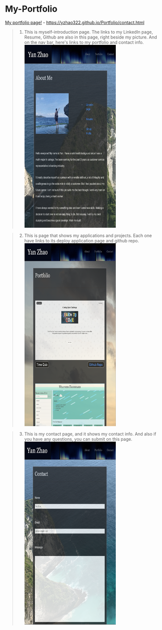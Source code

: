 # My-Portfolio


[My portfolio page!](https://yzhao322.github.io/Portfolio/contact.html) - https://yzhao322.github.io/Portfolio/contact.html 

>1. This is myself-introduction page. The links to my LinkedIn page, Resume, Github are also in this page, right beside my picture. And on the nav bar, here's links to my portfolio and contact info. <br> <img src="assets/images/701BB3B6-5CE1-43A3-9F3C-69C8FBB902C5.png" width="300" height="600" >

>2. This is page that shows my applications and projects. Each one have links to its deploy application page and github repo. <br> <img src="assets/images/981FF689-DD35-458F-817B-081310F0D90D.png" width="300" height="600" >

>3. This is my contact page, and it shows my contact info. And also if you have any questions, you can submit on this page. <br> <img src="assets/images/3C99FD9C-FCF4-42D9-BE8A-D9D5F858ED75.png" width="300" height="600" >



